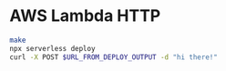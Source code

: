 # AWS Lambda HTTP

```sh
make
npx serverless deploy
curl -X POST $URL_FROM_DEPLOY_OUTPUT -d "hi there!"
```
